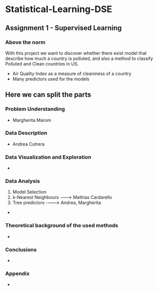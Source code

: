 # Statistical-Learning-DSE

## Assignment 1 - Supervised Learning

### Above the norm

With this project we want to discover whether there exist model that describe how much a country is polluted, and also a method to classify Polluted and Clean countries in US.

- Air Quality Index as a measure of cleaniness of a country
- Many predictors used for the models

## Here we can split the parts

### Problem Understanding
- Margherita Maroni
### Data Description
- Andrea Cutrera
### Data Visualization and Exploration
- 
### Data Analysis
1. Model Selection
2. k-Nearest Neighbours ---> Mathias Cardarello 
3. Tree predictors ----> Andrea, Margherita
-
### Theoretical background of the used methods
-
### Conclusions
-
### Appendix
-
